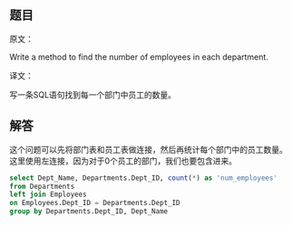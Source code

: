 ## 题目

原文：

Write a method to find the number of employees in each department.

译文：

写一条SQL语句找到每一个部门中员工的数量。

## 解答

这个问题可以先将部门表和员工表做连接，然后再统计每个部门中的员工数量。 这里使用左连接，因为对于0个员工的部门，我们也要包含进来。

```sql
select Dept_Name, Departments.Dept_ID, count(*) as 'num_employees'
from Departments
left join Employees
on Employees.Dept_ID = Departments.Dept_ID
group by Departments.Dept_ID, Dept_Name
```

